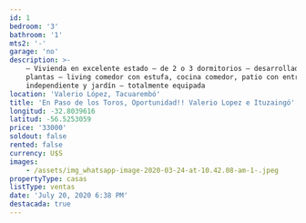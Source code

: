 ```yaml
---
id: 1
bedroom: '3'
bathroom: '1'
mts2: '-'
garage: 'no'
description: >-
    – Vivienda en excelente estado – de 2 o 3 dormitorios – desarrollada en 2
    plantas – living comedor con estufa, cocina comedor, patio con entrada
    independiente y jardín – totalmente equipada
location: 'Valerio López, Tacuarembó'
title: 'En Paso de los Toros, Oportunidad!! Valerio Lopez e Ituzaingó'
longitud: -32.8039616
latitud: -56.5253059
price: '33000'
soldout: false
rented: false
currency: U$S
images:
    - /assets/img_whatsapp-image-2020-03-24-at-10.42.08-am-1-.jpeg
propertyType: casas
listType: ventas
date: 'July 20, 2020 6:38 PM'
destacada: true
---
```

